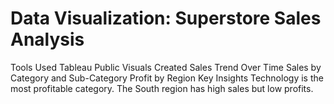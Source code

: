 # Data Visualization: Superstore Sales Analysis
Tools Used
Tableau Public
Visuals Created
Sales Trend Over Time
Sales by Category and Sub-Category
Profit by Region
Key Insights
Technology is the most profitable category.
The South region has high sales but low profits.

